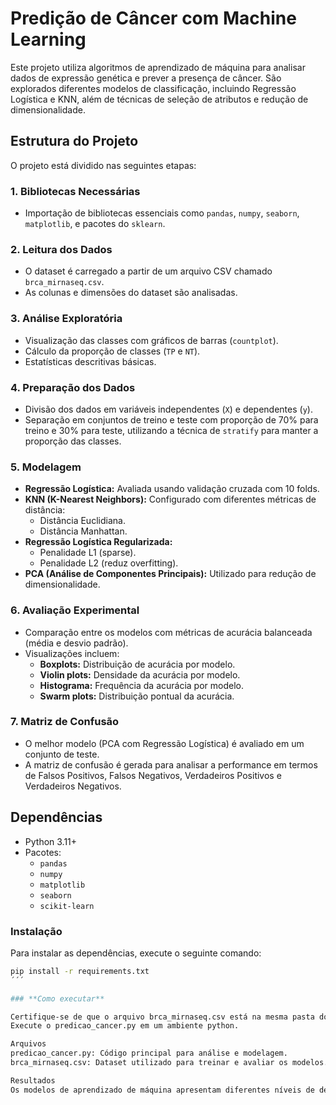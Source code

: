 # Predição de Câncer com Machine Learning

Este projeto utiliza algoritmos de aprendizado de máquina para analisar dados de expressão genética e prever a presença de câncer. São explorados diferentes modelos de classificação, incluindo Regressão Logística e KNN, além de técnicas de seleção de atributos e redução de dimensionalidade.

## **Estrutura do Projeto**

O projeto está dividido nas seguintes etapas:

### **1. Bibliotecas Necessárias**
- Importação de bibliotecas essenciais como `pandas`, `numpy`, `seaborn`, `matplotlib`, e pacotes do `sklearn`.

### **2. Leitura dos Dados**
- O dataset é carregado a partir de um arquivo CSV chamado `brca_mirnaseq.csv`.
- As colunas e dimensões do dataset são analisadas.

### **3. Análise Exploratória**
- Visualização das classes com gráficos de barras (`countplot`).
- Cálculo da proporção de classes (`TP` e `NT`).
- Estatísticas descritivas básicas.

### **4. Preparação dos Dados**
- Divisão dos dados em variáveis independentes (`X`) e dependentes (`y`).
- Separação em conjuntos de treino e teste com proporção de 70% para treino e 30% para teste, utilizando a técnica de `stratify` para manter a proporção das classes.

### **5. Modelagem**
- **Regressão Logística:** Avaliada usando validação cruzada com 10 folds.
- **KNN (K-Nearest Neighbors):** Configurado com diferentes métricas de distância:
  - Distância Euclidiana.
  - Distância Manhattan.
- **Regressão Logística Regularizada:**
  - Penalidade L1 (sparse).
  - Penalidade L2 (reduz overfitting).
- **PCA (Análise de Componentes Principais):** Utilizado para redução de dimensionalidade.

### **6. Avaliação Experimental**
- Comparação entre os modelos com métricas de acurácia balanceada (média e desvio padrão).
- Visualizações incluem:
  - **Boxplots:** Distribuição de acurácia por modelo.
  - **Violin plots:** Densidade da acurácia por modelo.
  - **Histograma:** Frequência da acurácia por modelo.
  - **Swarm plots:** Distribuição pontual da acurácia.

### **7. Matriz de Confusão**
- O melhor modelo (PCA com Regressão Logística) é avaliado em um conjunto de teste.
- A matriz de confusão é gerada para analisar a performance em termos de Falsos Positivos, Falsos Negativos, Verdadeiros Positivos e Verdadeiros Negativos.

## **Dependências**
- Python 3.11+
- Pacotes:
  - `pandas`
  - `numpy`
  - `matplotlib`
  - `seaborn`
  - `scikit-learn`

### **Instalação**
Para instalar as dependências, execute o seguinte comando:

```bash
pip install -r requirements.txt
´´´

### **Como executar**

Certifique-se de que o arquivo brca_mirnaseq.csv está na mesma pasta do script ou notebook.
Execute o predicao_cancer.py em um ambiente python.

Arquivos
predicao_cancer.py: Código principal para análise e modelagem.
brca_mirnaseq.csv: Dataset utilizado para treinar e avaliar os modelos.

Resultados
Os modelos de aprendizado de máquina apresentam diferentes níveis de desempenho. O uso de PCA combinado com Regressão Logística mostrou ser a abordagem mais eficaz, alcançando uma acurácia média superior às demais abordagens, conforme os experimentos realizados.
